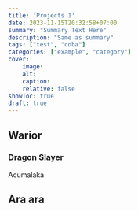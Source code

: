 ```yaml
---
title: 'Projects 1'
date: 2023-11-15T20:32:58+07:00
summary: "Summary Text Here"
description: "Same as summary"
tags: ["test", "coba"]
categories: ["example", "category"] 
cover:
    image:
    alt:
    caption:
    relative: false
showToc: true
draft: true
---
```


## Warior

### Dragon Slayer

Acumalaka

## Ara ara